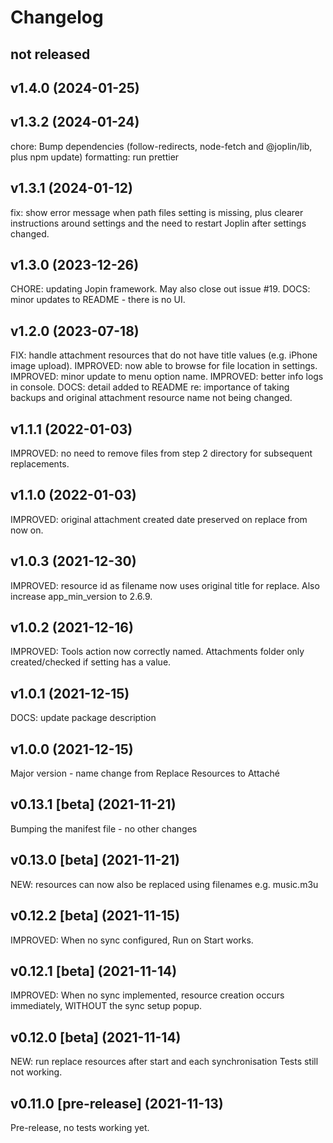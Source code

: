 # Changelog

## not released

## v1.4.0 (2024-01-25)

## v1.3.2 (2024-01-24)

chore: Bump dependencies (follow-redirects, node-fetch and @joplin/lib, plus npm update)
formatting: run prettier

## v1.3.1 (2024-01-12)

fix: show error message when path files setting is missing, plus clearer instructions around settings and the need to restart Joplin after settings changed.

## v1.3.0 (2023-12-26)

CHORE: updating Jopin framework. May also close out issue #19.
DOCS: minor updates to README - there is no UI.

## v1.2.0 (2023-07-18)

FIX: handle attachment resources that do not have title values (e.g. iPhone image upload).
IMPROVED: now able to browse for file location in settings.
IMPROVED: minor update to menu option name.
IMPROVED: better info logs in console.
DOCS: detail added to README re: importance of taking backups and original attachment resource name not being changed.

## v1.1.1 (2022-01-03)

IMPROVED: no need to remove files from step 2 directory for subsequent replacements.

## v1.1.0 (2022-01-03)

IMPROVED: original attachment created date preserved on replace from now on.

## v1.0.3 (2021-12-30)

IMPROVED: resource id as filename now uses original title for replace. Also increase app_min_version to 2.6.9.

## v1.0.2 (2021-12-16)

IMPROVED: Tools action now correctly named. Attachments folder only created/checked if setting has a value.

## v1.0.1 (2021-12-15)

DOCS: update package description

## v1.0.0 (2021-12-15)

Major version - name change from Replace Resources to Attaché

## v0.13.1 [beta] (2021-11-21)

Bumping the manifest file - no other changes

## v0.13.0 [beta] (2021-11-21)

NEW: resources can now also be replaced using filenames e.g. music.m3u

## v0.12.2 [beta] (2021-11-15)

IMPROVED: When no sync configured, Run on Start works.

## v0.12.1 [beta] (2021-11-14)

IMPROVED: When no sync implemented, resource creation occurs immediately, WITHOUT the sync setup popup.

## v0.12.0 [beta] (2021-11-14)

NEW: run replace resources after start and each synchronisation
Tests still not working.

## v0.11.0 [pre-release] (2021-11-13)

Pre-release, no tests working yet.